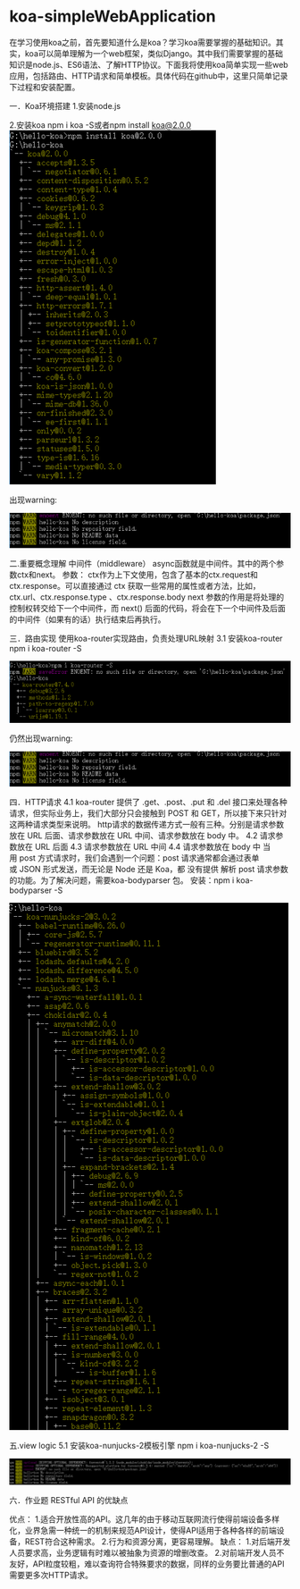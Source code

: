 # koa-simpleWebApplication
在学习使用koa之前，首先要知道什么是koa？学习koa需要掌握的基础知识。其实，koa可以简单理解为一个web框架，类似Django。其中我们需要掌握的基础知识是node.js、ES6语法、了解HTTP协议。下面我将使用koa简单实现一些web应用，包括路由、HTTP请求和简单模板。具体代码在github中，这里只简单记录下过程和安装配置。

一．Koa环境搭建
1.安装node.js 

2.安装koa
npm i koa -S或者npm install koa@2.0.0
![image](https://github.com/hanjiacheng/koa-simpleWebApplication/blob/master/image/1.png)

出现warning:

![image](https://github.com/hanjiacheng/koa-simpleWebApplication/blob/master/image/2.png)


二.重要概念理解
中间件（middleware）
async函数就是中间件。其中的两个参数ctx和next。
参数：
ctx作为上下文使用，包含了基本的ctx.request和ctx.response。可以直接通过 ctx 获取一些常用的属性或者方法，比如，ctx.url、ctx.response.type 、ctx.response.body
next 参数的作用是将处理的控制权转交给下一个中间件，而 next() 后面的代码，将会在下一个中间件及后面的中间件（如果有的话）执行结束后再执行。

三．路由实现
使用koa-router实现路由，负责处理URL映射
3.1 安装koa-router
npm i koa-router -S

![image](https://github.com/hanjiacheng/koa-simpleWebApplication/blob/master/image/3.png)

仍然出现warning:

![image](https://github.com/hanjiacheng/koa-simpleWebApplication/blob/master/image/4.png)

四．HTTP请求
4.1 
koa-router 提供了 .get、.post、.put 和 .del 接口来处理各种请求，但实际业务上，我们大部分只会接触到 POST 和 GET，所以接下来只针对这两种请求类型来说明。
http请求的数据传递方式一般有三种。分别是请求参数放在 URL 后面、请求参数放在 URL 中间、请求参数放在 body 中。
4.2 
请求参数放在 URL 后面
4.3
请求参数放在 URL 中间
4.4 
请求参数放在 body 中
当用 post 方式请求时，我们会遇到一个问题：post 请求通常都会通过表单或 JSON 形式发送，而无论是 Node 还是 Koa，都 没有提供 解析 post 请求参数的功能。为了解决问题，需要koa-bodyparser 包。
安装：npm i koa-bodyparser -S

![image](https://github.com/hanjiacheng/koa-simpleWebApplication/blob/master/image/5.png)


五.view logic
5.1 安装koa-nunjucks-2模板引擎
npm i koa-nunjucks-2 -S

![image](https://github.com/hanjiacheng/koa-simpleWebApplication/blob/master/image/6.png)



六．作业题 RESTful API 的优缺点

优点：
1.适合开放性高的API。这几年的由于移动互联网流行使得前端设备多样化，业界急需一种统一的机制来规范API设计，使得API适用于各种各样的前端设备，REST符合这种需求。
2.行为和资源分离，更容易理解。
缺点：
1.对后端开发人员要求高，业务逻辑有时难以被抽象为资源的增删改查。
2.对前端开发人员不友好，API粒度较粗，难以查询符合特殊要求的数据，同样的业务要比普通的API需要更多次HTTP请求。
